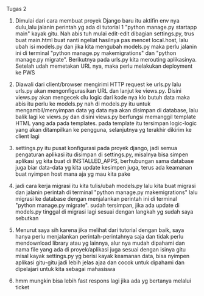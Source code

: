 Tugas 2
1. Dimulai dari cara membuat proyek Django baru itu aktifin env nya dulu,lalu jalanin perintah yg ada di tutorial 1 "python manage.py startapp main" kayak gitu. Nah abis tuh mulai edit-edit dibagian settings.py, trus buat main.html buat nanti ngeliat hasilnya pas mencet local.host, lalu ubah isi models.py dan jika kita mengubah models.py maka perlu jalanin ini di terminal "python manage.py makemigrations" dan "python manage.py migrate". Berikutnya pada urls.py kita merouting aplikasinya. Setelah udah memetakan URL nya, maka perlu melakukan deployment ke PWS

2. Diawali dari client/browser mengirimi HTTP request ke urls.py lalu urls.py akan mengonfigurasikan URL dan lanjut ke views.py. Disini views.py akan mengecek dlu logic dari kode nya klo butuh data maka abis itu perlu ke models.py nah di models.py itu untuk mengambil/menyimpan data yg data nya akan disimpan di database, lalu balik lagi ke views.py dan disini views.py berfungsi memanggil template HTML yang ada pada templates. pada template itu tersimpan logic-logic yang akan ditampilkan ke pengguna, selanjutnya yg terakhir dikirim ke client lagi

3. settings.py itu pusat konfigurasi pada proyek django, jadi semua pengaturan aplikasi itu disimpan di settings.py, misalnya bisa simpen aplikasi yg kita buat di INSTALLED_APPS, berhubungan sama database juga biar data-data yg kita update kesimpen juga, terus ada keamanan buat nyimpen host mana aja yg mau kita pake

4. jadi cara kerja migrasi itu kita tulis/ubah models.py lalu kita buat migrasi dan jalanin perintah di terminal "python manage.py makemigrations" lalu migrasi ke database dengan menjalankan perintah ini  di terminal "python manage.py migrate". sudah tersimpan, jika ada update di models.py tinggal di migrasi lagi sesuai dengan langkah yg sudah saya sebutkan

5. Menurut saya sih karena jika melihat dari tutorial dengan baik, saya hanya perlu menjalankan perintah-perintahnya saja dan tidak perlu  mendownload library atau yg lainnya, alur nya mudah dipahami dan nama file yang ada di proyek/aplikasi juga sesuai dengan isinya gitu misal kayak settings.py yg berisi kayak keamanan data, bisa nyimpen aplikasi gitu-gitu jadi lebih jelas ajaa dan cocok untuk dipahami dan dipelajari untuk kita sebagai mahasiswa

6. hmm mungkin bisa lebih fast respons lagi jika ada yg bertanya melalui ticket


